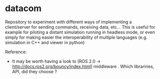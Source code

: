 # datacom

Repository to experiment with different ways of implementing a client/server for sending commands, receiving data, etc... This is useful for example for piloting a distant simulation running in headless mode, or even simply for making easier the interoperability of multiple languages (e.g. simulation in C++ and viewer in python)



Reference:

- It may be worth having a look to [ROS 2.0 -> http://docs.ros2.org/bouncy/index.html] middleware . Which librariries, API, did they choose ? 